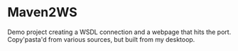 # Maven2WS
Demo project creating a WSDL connection and a webpage that hits the port. Copy'pasta'd from various sources, but built from my desktoop.
